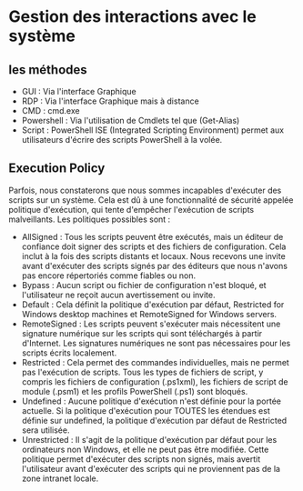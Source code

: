 # Gestion des interactions avec le système

## les méthodes 

* GUI : Via l'interface Graphique
* RDP : Via l'interface Graphique mais à distance
* CMD : cmd.exe
* Powershell : Via l'utilisation de Cmdlets tel que (Get-Alias)
* Script : PowerShell ISE (Integrated Scripting Environment) permet aux utilisateurs d'écrire des scripts PowerShell à la volée.

## Execution Policy

Parfois, nous constaterons que nous sommes incapables d'exécuter des scripts sur un système. Cela est dû à une fonctionnalité de sécurité appelée politique d'exécution, qui tente d'empêcher l'exécution de scripts malveillants. Les politiques possibles sont :

* AllSigned : Tous les scripts peuvent être exécutés, mais un éditeur de confiance doit signer des scripts et des fichiers de configuration. Cela inclut à la fois des scripts distants et locaux. Nous recevons une invite avant d'exécuter des scripts signés par des éditeurs que nous n'avons pas encore répertoriés comme fiables ou non.
* Bypass : Aucun script ou fichier de configuration n'est bloqué, et l'utilisateur ne reçoit aucun avertissement ou invite.
* Default : Cela définit la politique d'exécution par défaut, Restricted for Windows desktop machines et RemoteSigned for Windows servers.
* RemoteSigned : Les scripts peuvent s'exécuter mais nécessitent une signature numérique sur les scripts qui sont téléchargés à partir d'Internet. Les signatures numériques ne sont pas nécessaires pour les scripts écrits localement.
* Restricted : Cela permet des commandes individuelles, mais ne permet pas l'exécution de scripts. Tous les types de fichiers de script, y compris les fichiers de configuration (.ps1xml), les fichiers de script de module (.psm1) et les profils PowerShell (.ps1) sont bloqués.
* Undefined : Aucune politique d'exécution n'est définie pour la portée actuelle. Si la politique d'exécution pour TOUTES les étendues est définie sur undefined, la politique d'exécution par défaut de Restricted sera utilisée.
* Unrestricted : Il s'agit de la politique d'exécution par défaut pour les ordinateurs non Windows, et elle ne peut pas être modifiée. Cette politique permet d'exécuter des scripts non signés, mais avertit l'utilisateur avant d'exécuter des scripts qui ne proviennent pas de la zone intranet locale.